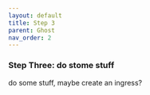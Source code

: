 ```yaml
---
layout: default
title: Step 3
parent: Ghost
nav_order: 2
---
```


### Step Three: do stome stuff

do some stuff, maybe create an ingress?